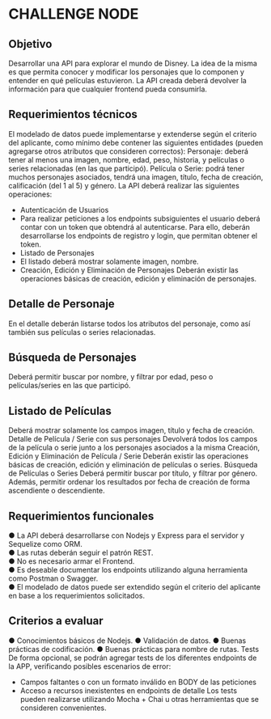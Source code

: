 # CHALLENGE NODE

## Objetivo

Desarrollar una API para explorar el mundo de Disney. La idea de la misma es que permita conocer y
modificar los personajes que lo componen y entender en qué películas estuvieron. La API creada deberá
devolver la información para que cualquier frontend pueda consumirla.

## Requerimientos técnicos
El modelado de datos puede implementarse y extenderse según el criterio del aplicante, como mínimo
debe contener las siguientes entidades (pueden agregarse otros atributos que consideren correctos):
Personaje: deberá tener al menos una imagen, nombre, edad, peso, historia, y películas o series
relacionadas (en las que participó).
Película o Serie: podrá tener muchos personajes asociados, tendrá una imagen, título, fecha de creación,
calificación (del 1 al 5) y género.
La API deberá realizar las siguientes operaciones:
- Autenticación de Usuarios
- Para realizar peticiones a los endpoints subsiguientes el usuario deberá contar con un token que
  obtendrá al autenticarse. Para ello, deberán desarrollarse los endpoints de registro y login, que permitan
  obtener el token.
- Listado de Personajes
- El listado deberá mostrar solamente imagen, nombre.
- Creación, Edición y Eliminación de Personajes
  Deberán existir las operaciones básicas de creación, edición y eliminación de personajes.

## Detalle de Personaje
En el detalle deberán listarse todos los atributos del personaje, como así también sus películas o series
relacionadas.
## Búsqueda de Personajes
Deberá permitir buscar por nombre, y filtrar por edad, peso o películas/series en las que participó.
## Listado de Películas
Deberá mostrar solamente los campos imagen, título y fecha de creación.
Detalle de Película / Serie con sus personajes
Devolverá todos los campos de la película o serie junto a los personajes asociados a la misma
Creación, Edición y Eliminación de Película / Serie
Deberán existir las operaciones básicas de creación, edición y eliminación de películas o series.
Búsqueda de Películas o Series
Deberá permitir buscar por título, y filtrar por género. Además, permitir ordenar los resultados por fecha
de creación de forma ascendiente o descendiente.

## Requerimientos funcionales

● La API deberá desarrollarse con Nodejs y Express para el servidor y Sequelize como ORM.  
● Las rutas deberán seguir el patrón REST.  
● No es necesario armar el Frontend.  
● Es deseable documentar los endpoints utilizando alguna herramienta como Postman o
Swagger.  
● El modelado de datos puede ser extendido según el criterio del aplicante en base a
los requerimientos solicitados.

## Criterios a evaluar
● Conocimientos básicos de Nodejs.
● Validación de datos.
● Buenas prácticas de codificación.
● Buenas prácticas para nombre de rutas.
Tests
De forma opcional, se podrán agregar tests de los diferentes endpoints de la APP, verificando
posibles escenarios de error:
- Campos faltantes o con un formato inválido en BODY de las peticiones
- Acceso a recursos inexistentes en endpoints de detalle
Los tests pueden realizarse utilizando Mocha + Chai u otras herramientas que se consideren
convenientes.
